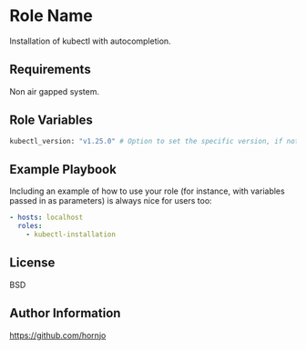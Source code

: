 Role Name
=========

Installation of kubectl with autocompletion.

Requirements
------------

Non air gapped system.

Role Variables
--------------

```BASH
kubectl_version: "v1.25.0" # Option to set the specific version, if not defined, lastest one will be used
```

Example Playbook
----------------

Including an example of how to use your role (for instance, with variables passed in as parameters) is always nice for users too:

```YAML
- hosts: localhost
  roles:
    - kubectl-installation

```

License
-------

BSD

Author Information
------------------

<https://github.com/hornjo>
